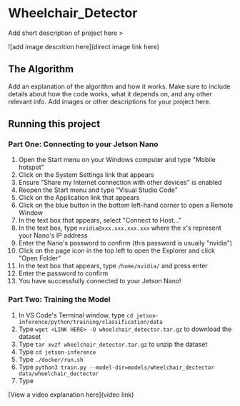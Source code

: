 # Wheelchair_Detector

 Add short description of project here >

![add image descrition here](direct image link here)

## The Algorithm

Add an explanation of the algorithm and how it works. Make sure to include details about how the code works, what it depends on, and any other relevant info. Add images or other descriptions for your project here. 

## Running this project

### Part One: Connecting to your Jetson Nano
1. Open the Start menu on your Windows computer and type "Mobile hotspot"
2. Click on the System Settings link that appears
3. Ensure "Share my Internet connection with other devices" is enabled
4. Reopen the Start menu and type "Visual Studio Code"
5. Click on the Application link that appears
6. Click on the blue button in the bottom left-hand corner to open a Remote Window
7. In the text box that appears, select "Connect to Host..."
8. In the text box, type ```nvidia@xxx.xxx.xxx.xxx``` where the x's represent your Nano's IP address
9. Enter the Nano's password to confirm (this password is usually "nvidia")
10. Click on the page icon in the top left to open the Explorer and click "Open Folder"
12. In the text box that appears, type ```/home/nvidia/``` and press enter
13. Enter the password to confirm
14. You have successfully connected to your Jetson Nano!

### Part Two: Training the Model
1. In VS Code's Terminal window, type ```cd jetson-inference/python/training/classification/data```
2. Type ```wget <LINK HERE> -O wheelchair_detector.tar.gz``` to download the dataset
3. Type ```tar xvzf wheelchair_detector.tar.gz``` to unzip the dataset
4. Type ```cd jetson-inference```
5. Type ```./docker/run.sh```
6. Type ```python3 train.py --model-dir=models/wheelchair_dectector data/wheelchair_dectector```
7. Type 

[View a video explanation here](video link)
